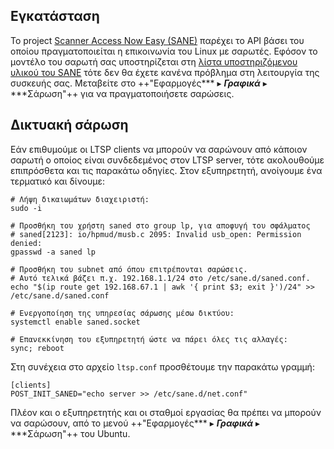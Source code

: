 ## Εγκατάσταση

Το project [Scanner Access Now Easy (SANE)](http://www.sane-project.org/) παρέχει το API βάσει του οποίου πραγματοποιείται η επικοινωνία του Linux με σαρωτές. Εφόσον το μοντέλο του σαρωτή σας υποστηρίζεται στη [λίστα υποστηριζόμενου υλικού του SANE](http://www.sane-project.org/sane-supported-devices.html) τότε δεν θα έχετε κανένα πρόβλημα στη λειτουργία της συσκευής σας. Μεταβείτε στο
++"Εφαρμογές*** ▸ ***Γραφικά*** ▸ ***Σάρωση"++ για να πραγματοποιήσετε σαρώσεις. 

## Δικτυακή σάρωση

Εάν επιθυμούμε οι LTSP clients να μπορούν να σαρώνουν από κάποιον σαρωτή
ο οποίος είναι συνδεδεμένος στον LTSP server, τότε ακολουθούμε
επιπρόσθετα και τις παρακάτω οδηγίες. Στον εξυπηρετητή,
ανοίγουμε ένα τερματικό και δίνουμε:

```shell
# Λήψη δικαιωμάτων διαχειριστή:
sudo -i

# Προσθήκη του χρήστη saned στο group lp, για αποφυγή του σφάλματος
# saned[2123]: io/hpmud/musb.c 2095: Invalid usb_open: Permission denied:
gpasswd -a saned lp

# Προσθήκη του subnet από όπου επιτρέπονται σαρώσεις.
# Αυτό τελικά βάζει π.χ. 192.168.1.1/24 στο /etc/sane.d/saned.conf.
echo "$(ip route get 192.168.67.1 | awk '{ print $3; exit }')/24" >> /etc/sane.d/saned.conf

# Ενεργοποίηση της υπηρεσίας σάρωσης μέσω δικτύου:
systemctl enable saned.socket

# Επανεκκίνηση του εξυπηρετητή ώστε να πάρει όλες τις αλλαγές:
sync; reboot 
```

Στη συνέχεια στο αρχείο `ltsp.conf` προσθέτουμε την παρακάτω γραμμή:

```title="ltsp.conf"
[clients]
POST_INIT_SANED="echo server >> /etc/sane.d/net.conf"
```

Πλέον και ο εξυπηρετητής και οι σταθμοί εργασίας θα πρέπει να μπορούν να
σαρώσουν, από το μενού ++"Εφαρμογές*** ▸ ***Γραφικά*** ▸ ***Σάρωση"++ του Ubuntu.
